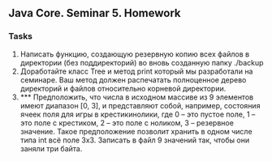 ## Java Core. Seminar 5. Homework
### Tasks  
1. Написать функцию, создающую резервную копию всех файлов в директории (без поддиректорий)
во вновь созданную папку ./backup
2. Доработайте класс Tree и метод print который мы разработали на семинаре. 
Ваш метод должен распечатать полноценное дерево директорий и файлов относительно корневой директории.
3. *** Предположить, что числа в исходном массиве из 9 элементов имеют диапазон [0, 3], 
и представляют собой, например, состояния ячеек поля для игры в крестикинолики, 
где 0 – это пустое поле, 1 – это поле с крестиком, 2 – это поле с ноликом, 3 – резервное значение. 
Такое предположение позволит хранить в одном числе типа int всё поле 3х3. 
Записать в файл 9 значений так, чтобы они заняли три байта.